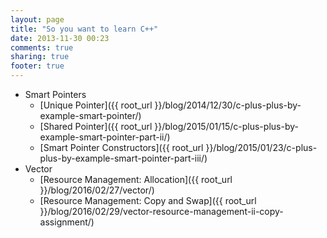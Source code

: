 ```yaml
---
layout: page
title: "So you want to learn C++"
date: 2013-11-30 00:23
comments: true
sharing: true
footer: true
---
```


* Smart Pointers
    * [Unique Pointer]({{ root_url }}/blog/2014/12/30/c-plus-plus-by-example-smart-pointer/)
    * [Shared Pointer]({{ root_url }}/blog/2015/01/15/c-plus-plus-by-example-smart-pointer-part-ii/)
    * [Smart Pointer Constructors]({{ root_url }}/blog/2015/01/23/c-plus-plus-by-example-smart-pointer-part-iii/)
* Vector
    * [Resource Management: Allocation]({{ root_url }}/blog/2016/02/27/vector/)
    * [Resource Management: Copy and Swap]({{ root_url }}/blog/2016/02/29/vector-resource-management-ii-copy-assignment/)


